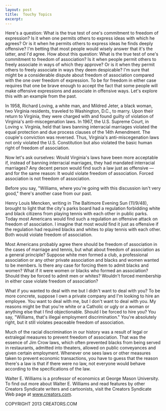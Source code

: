 ```yaml
---
layout: post
title:  Touchy Topics
excerpt:
---
```


Here's a question: What is the true test of one's commitment to freedom of expression? Is it when one permits others to express ideas with which he agrees? Or is it when he permits others to express ideas he finds deeply offensive? I'm betting that most people would wisely answer that it's the latter, and I'd agree. How about this question: What is the true test of one's commitment to freedom of association? Is it when people permit others to freely associate in ways of which they approve? Or is it when they permit others to freely associate in ways they deem despicable? I'm sure that might be a considerable dispute about freedom of association compared with the one over freedom of expression. To be for freedom in either case requires that one be brave enough to accept the fact that some people will make offensive expressions and associate in offensive ways. Let's explore this with an example from the past.

In 1958, Richard Loving, a white man, and Mildred Jeter, a black woman, two Virginia residents, traveled to Washington, D.C., to marry. Upon their return to Virginia, they were charged with and found guilty of violation of Virginia's anti-miscegenation laws. In 1967, the U.S. Supreme Court, in Loving v. Virginia, held that laws banning interracial marriages violated the equal protection and due process clauses of the 14th Amendment. The couple's conviction was reversed. Thus, Virginia's anti-miscegenation laws not only violated the U.S. Constitution but also violated the basic human right of freedom of association.

Now let's ask ourselves: Would Virginia's laws have been more acceptable if, instead of banning interracial marriages, they had mandated interracial marriages? Any decent person would find such a law just as offensive — and for the same reason: It would violate freedom of association. Forced association is not freedom of association.

Before you say, "Williams, where you're going with this discussion isn't very good," there's another case from our past.

 Henry Louis Mencken, writing in The Baltimore Evening Sun (11/9/48), brought to light that the city's parks board had a regulation forbidding white and black citizens from playing tennis with each other in public parks. Today most Americans would find such a regulation an offensive attack on freedom of association. I imagine that most would find it just as offensive if the regulation had required blacks and whites to play tennis with each other. Both would violate freedom of association.

Most Americans probably agree there should be freedom of association in the cases of marriage and tennis, but what about freedom of association as a general principle? Suppose white men formed a club, a professional association or any other private association and blacks and women wanted to be members. Is there any case for forcing them to admit blacks and women? What if it were women or blacks who formed an association? Should they be forced to admit men or whites? Wouldn't forced membership in either case violate freedom of association?

What if you wanted to deal with me but I didn't want to deal with you? To be more concrete, suppose I own a private company and I'm looking to hire an employee. You want to deal with me, but I don't want to deal with you. My reasons might be that you're white or a Catholic or ugly or a woman or anything else that I find objectionable. Should I be forced to hire you? You say, "Williams, that's illegal employment discrimination." You're absolutely right, but it still violates peaceable freedom of association.

Much of the racial discrimination in our history was a result of legal or extralegal measures to prevent freedom of association. That was the essence of Jim Crow laws, which often prevented blacks from being served in restaurants, admitted into theaters, allowed on public conveyances and given certain employment. Whenever one sees laws or other measures taken to prevent economic transactions, you have to guess that the reason there's a law is that if there were no law, not everyone would behave according to the specifications of the law.

Walter E. Williams is a professor of economics at George Mason University. To find out more about Walter E. Williams and read features by other Creators Syndicate writers and cartoonists, visit the Creators Syndicate Web page at www.creators.com.

COPYRIGHT 2013 CREATORS.COM
